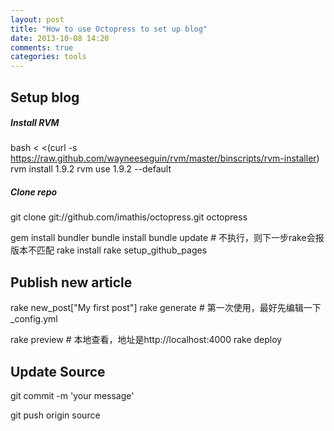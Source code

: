 ```yaml
---
layout: post
title: "How to use Octopress to set up blog"
date: 2013-10-08 14:20
comments: true
categories: tools
---
```


## Setup blog
##### Install RVM
bash < <(curl -s https://raw.github.com/wayneeseguin/rvm/master/binscripts/rvm-installer)
rvm install 1.9.2 rvm use 1.9.2 --default

##### Clone repo
git clone git://github.com/imathis/octopress.git octopress

gem install bundler
bundle install
bundle update # 不执行，则下一步rake会报版本不匹配
rake install
rake setup_github_pages

## Publish new article
rake new_post["My first post"]
rake generate # 第一次使用，最好先编辑一下_config.yml

rake preview # 本地查看，地址是http://localhost:4000
rake deploy

## Update Source

git commit -m 'your message'

git push origin source
